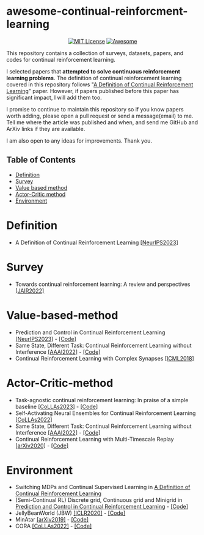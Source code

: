 # awesome-continual-reinforcment-learning

<div align="center">

[![MIT License](https://img.shields.io/badge/license-MIT-green.svg)](https://opensource.org/licenses/MIT)
[![Awesome](https://awesome.re/badge.svg)](https://awesome.re)

</div>

This repository contains a collection of surveys, datasets, papers, and codes for continual reinforcement learning.

I selected papers that **attempted to solve continuous reinforcement learning problems**. The definition of continual reinforcement learning covered in this repository follows "[A Definition of Continual Reinforcement Learning](https://openreview.net/pdf?id=ZZS9WEWYbD)" paper. However, if papers published before this paper has significant impact, I will add them too.

I promise to continue to maintain this repository so if you know papers worth adding, please open a pull request or send a message(email) to me. Tell me where the article was published and when, and send me GitHub and ArXiv links if they are available.

I am also open to any ideas for improvements. Thank you.

<h2>
Table of Contents
</h2>

- [Definition](#Definition)
- [Survey](#Survey)
- [Value based method](#Value-based-method)
- [Actor-Critic method](#Actor-Critic-method)
- [Environment](#Environment)

# Definition

- A Definition of Continual Reinforcement Learning [[NeurIPS2023]](<https://openreview.net/pdf?id=ZZS9WEWYbD>)

# Survey

- Towards continual reinforcement learning: A review and perspectives [[JAIR2022]](<https://www.jair.org/index.php/jair/article/download/13673/26878>)

# Value-based-method

- Prediction and Control in Continual Reinforcement Learning [[NeurIPS2023]](<https://arxiv.org/pdf/2312.11669.pdf>) - [[Code]](<https://github.com/NishanthVAnand/prediction-and-control-in-continual-reinforcement-learning>)
- Same State, Different Task: Continual Reinforcement Learning without Interference [[AAAI2022]](<https://ojs.aaai.org/index.php/AAAI/article/view/20674/20433>) - [[Code]](<https://github.com/skezle/owl>)
- Continual Reinforcement Learning with Complex Synapses [[ICML2018]](<https://proceedings.mlr.press/v80/kaplanis18a/kaplanis18a.pdf>)

# Actor-Critic-method

- Task-agnostic continual reinforcement learning: In praise of a simple baseline [[CoLLAs2023]](<https://arxiv.org/pdf/2205.14495.pdf>) - [[Code]](<https://github.com/amazon-science/replay-based-recurrent-rl>)
- Self-Activating Neural Ensembles for Continual Reinforcement Learning [[CoLLAs2022]](<https://proceedings.mlr.press/v199/powers22a/powers22a.pdf>)
- Same State, Different Task: Continual Reinforcement Learning without Interference [[AAAI2022]](<https://ojs.aaai.org/index.php/AAAI/article/view/20674/20433>) - [[Code]](<https://github.com/skezle/owl>)
- Continual Reinforcement Learning with Multi-Timescale Replay [[arXiv2020]](<https://arxiv.org/pdf/2004.07530.pdf>) - [[Code]](<https://github.com/ChristosKap/multi_timescale_replay>)

# Environment

- Switching MDPs and Continual Supervised Learning in [A Definition of Continual Reinforcement Learning](<https://openreview.net/pdf?id=ZZS9WEWYbD>)
- (Semi-Continual RL) Discrete grid, Continuous grid and Minigrid in [Prediction and Control in Continual Reinforcement Learning](<https://arxiv.org/pdf/2312.11669.pdf>) - [[Code]](<https://github.com/NishanthVAnand/prediction-and-control-in-continual-reinforcement-learning>)
- JellyBeanWorld (JBW) [[ICLR2020]](<https://arxiv.org/pdf/2002.06306.pdf>) - [[Code]](<https://github.com/eaplatanios/jelly-bean-world>)
- MinAtar [[arXiv2019]](<https://arxiv.org/pdf/1903.03176.pdf>) - [[Code]](<https://github.com/kenjyoung/MinAtar>)
- CORA [[CoLLAs2022]](<https://arxiv.org/pdf/2110.10067.pdf>) - [[Code]](<https://github.com/AGI-Labs/continual_rl>)

